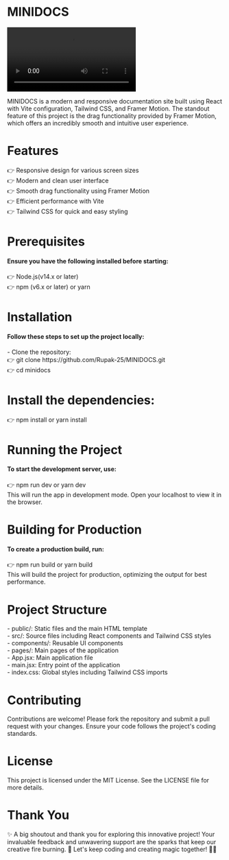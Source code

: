 # MINIDOCS

<video src="https://github.com/user-attachments/assets/0aafc71d-ef36-442a-8956-2b8e097cdf88"></video>

MINIDOCS is a modern and responsive documentation site built using React with Vite configuration, Tailwind CSS, and Framer Motion. The standout feature of this project is the drag functionality provided by Framer Motion, which offers an incredibly smooth and intuitive user experience.<br/>

<h1>Features</h1>
👉 Responsive design for various screen sizes<br/>
👉 Modern and clean user interface<br/>
👉 Smooth drag functionality using Framer Motion<br/>
👉 Efficient performance with Vite<br/>
👉 Tailwind CSS for quick and easy styling<br/>

<h1>Prerequisites</h1>
<h4>Ensure you have the following installed before starting:</h4>
👉 Node.js(v14.x or later)<br/>
👉 npm (v6.x or later) or yarn<br/>

<h1>Installation</h1>
<h4>Follow these steps to set up the project locally:</h4>
- Clone the repository:<br/>
👉 git clone https://github.com/Rupak-25/MINIDOCS.git<br/>
👉 cd minidocs<br/>


<h1>Install the dependencies:</h1>
👉 npm install or yarn install<br/>


<h1>Running the Project</h1>
<h4>To start the development server, use:</h4>
👉 npm run dev or yarn dev<br/>
This will run the app in development mode. Open your localhost to view it in the browser.<br/>

<h1>Building for Production</h1>
<h4>To create a production build, run:</h4>
👉 npm run build or yarn build<br/>
This will build the project for production, optimizing the output for best performance.<br/>

<h1>Project Structure</h1>
- public/: Static files and the main HTML template<br/>
- src/: Source files including React components and Tailwind CSS styles<br/>
- components/: Reusable UI components<br/>
- pages/: Main pages of the application<br/>
- App.jsx: Main application file<br/>
- main.jsx: Entry point of the application<br/>
- index.css: Global styles including Tailwind CSS imports<br/>

<h1>Contributing</h1>
Contributions are welcome! Please fork the repository and submit a pull request with your changes. Ensure your code follows the project's coding standards.<br/>

<h1>License</h1>
This project is licensed under the MIT License. See the LICENSE file for more details.<br/>

<h1>Thank You</h1>
✨ A big shoutout and thank you for exploring this innovative project! Your invaluable feedback and unwavering support are the sparks that keep our creative fire burning. 🌟 Let's keep coding and creating magic together! 🚀😊<br/>

